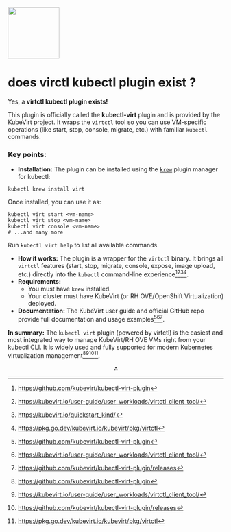 <img src="https://r2cdn.perplexity.ai/pplx-full-logo-primary-dark%402x.png" class="logo" width="120"/>

# does virctl kubectl plugin exist ?

Yes, a **virtctl kubectl plugin exists!**

This plugin is officially called the **kubectl-virt** plugin and is provided by the KubeVirt project. It wraps the `virtctl` tool so you can use VM-specific operations (like start, stop, console, migrate, etc.) with familiar `kubectl` commands.

### Key points:

- **Installation:**
The plugin can be installed using the [`krew`](https://krew.sigs.k8s.io/) plugin manager for kubectl:

```
kubectl krew install virt
```

Once installed, you can use it as:

```
kubectl virt start <vm-name>
kubectl virt stop <vm-name>
kubectl virt console <vm-name>
# ...and many more
```

Run `kubectl virt help` to list all available commands.
- **How it works:**
The plugin is a wrapper for the `virtctl` binary. It brings all `virtctl` features (start, stop, migrate, console, expose, image upload, etc.) directly into the `kubectl` command-line experience[^1][^2][^3][^4].
- **Requirements:**
    - You must have `krew` installed.
    - Your cluster must have KubeVirt (or RH OVE/OpenShift Virtualization) deployed.
- **Documentation:**
The KubeVirt user guide and official GitHub repo provide full documentation and usage examples[^1][^2][^5].

**In summary:**
The `kubectl virt` plugin (powered by virtctl) is the easiest and most integrated way to manage KubeVirt/RH OVE VMs right from your kubectl CLI. It is widely used and fully supported for modern Kubernetes virtualization management[^1][^2][^5][^4].

<div style="text-align: center">⁂</div>

[^1]: https://github.com/kubevirt/kubectl-virt-plugin

[^2]: https://kubevirt.io/user-guide/user_workloads/virtctl_client_tool/

[^3]: https://kubevirt.io/quickstart_kind/

[^4]: https://pkg.go.dev/kubevirt.io/kubevirt/pkg/virtctl

[^5]: https://github.com/kubevirt/kubectl-virt-plugin/releases

[^6]: https://blog.stephane-robert.info/docs/virtualiser/hyperconverge/kubevirt/

[^7]: https://www.vcluster.com/docs/vcluster/integrations/kubevirt

[^8]: https://cloud.google.com/kubernetes-engine/distributed-cloud/bare-metal/docs/vm-runtime/quickstart

[^9]: https://www.flamingbytes.com/blog/using-virtctl-to-access-virtual-machine-in-kubernetes/

[^10]: https://docs.storageos.com/docs/usecases/kubevirt/

[^11]: https://kubevirt.io/user-guide/user_workloads/creating_vms/

[^12]: https://artifacthub.io/packages/krew/krew-index/virt

[^13]: https://github.com/kubevirt/kubevirt.github.io/blob/main/_includes/quickstarts/virtctl.md

[^14]: https://blog.wescale.fr/découverte-de-kubevirt-des-machines-virtuelles-sur-kubernetes

[^15]: https://www.kubermatic.com/blog/bringing-your-vms-to-kubernetes-with-kubevirt/

